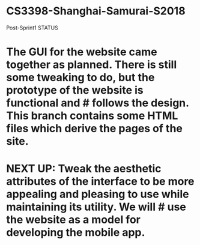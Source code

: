 # CS3398-Shanghai-Samurai-S2018

Post-Sprint1 STATUS
#
# The GUI for the website came together as planned. There is still some tweaking to do, but the prototype of the website is functional and # follows the design. This branch contains some HTML files which derive the pages of the site.
#
# NEXT UP: Tweak the aesthetic attributes of the interface to be more appealing and pleasing to use while maintaining its utility. We will # use the website as a model for developing the mobile app.
